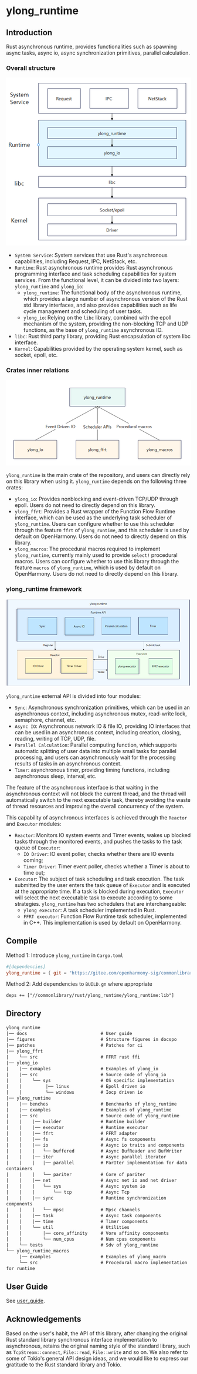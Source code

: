 # ylong_runtime

## Introduction
Rust asynchronous runtime, provides functionalities such as spawning async tasks, async io, async synchronization primitives, parallel calculation.

### Overall structure
![structure](./figures/structure.png)

- `System Service`: System services that use Rust's asynchronous capabilities, including Request, IPC, NetStack, etc.
- `Runtime`: Rust asynchronous runtime provides Rust asynchronous programming interface and task scheduling capabilities for system services. From the functional level, it can be divided into two layers: `ylong_runtime` and `ylong_io`:
   - `ylong_runtime`: The functional body of the asynchronous runtime, which provides a large number of asynchronous version of the Rust std library interfaces, and also provides capabilities such as life cycle management and scheduling of user tasks.
   - `ylong_io`: Relying on the `libc` library, combined with the epoll mechanism of the system, providing the non-blocking TCP and UDP functions, as the base of `ylong_runtime` asynchronous IO.
- `libc`: Rust third party library, providing Rust encapsulation of system libc interface.
- `Kernel`: Capabilities provided by the operating system kernel, such as socket, epoll, etc.

### Crates inner relations
![inner_dependencies](./figures/inner_dependencies.png)

`ylong_runtime` is the main crate of the repository, and users can directly rely on this library when using it. `ylong_runtime` depends on the following three crates:

- `ylong_io`: Provides nonblocking and event-driven TCP/UDP through epoll. Users do not need to directly depend on this library.
- `ylong_ffrt`: Provides a Rust wrapper of the Function Flow Runtime interface, which can be used as the underlying task scheduler of `ylong_runtime`. Users can configure whether to use this scheduler through the feature `ffrt` of `ylong_runtime`, and this scheduler is used by default on OpenHarmony. Users do not need to directly depend on this library.
- `ylong_macros`: The procedural macros required to implement `ylong_runtime`, currently mainly used to provide `select!` procedural macros. Users can configure whether to use this library through the feature `macros` of `ylong_runtime`, which is used by default on OpenHarmony. Users do not need to directly depend on this library.

### ylong_runtime framework
![runtime_framework](./figures/runtime_framework.png)

`ylong_runtime` external API is divided into four modules:

- `Sync`: Asynchronous synchronization primitives, which can be used in an asynchronous context, including asynchronous mutex, read-write lock, semaphore, channel, etc.
- `Async IO`: Asynchronous network IO & file IO, providing IO interfaces that can be used in an asynchronous context, including creation, closing, reading, writing of TCP, UDP, file.
- `Parallel Calculation`: Parallel computing function, which supports automatic splitting of user data into multiple small tasks for parallel processing, and users can asynchronously wait for the processing results of tasks in an asynchronous context.
- `Timer`: asynchronous timer, providing timing functions, including asynchronous sleep, interval, etc.

The feature of the asynchronous interface is that waiting in the asynchronous context will not block the current thread, and the thread will automatically switch to the next executable task, thereby avoiding the waste of thread resources and improving the overall concurrency of the system.

This capability of asynchronous interfaces is achieved through the `Reactor` and `Executor` modules:

- `Reactor`: Monitors IO system events and Timer events, wakes up blocked tasks through the monitored events, and pushes the tasks to the task queue of `Executor`:
   - `IO Driver`: IO event poller, checks whether there are IO events coming;
   - `Timer Driver`: Timer event poller, checks whether a Timer is about to time out;
- `Executor`: The subject of task scheduling and task execution. The task submitted by the user enters the task queue of `Executor` and is executed at the appropriate time. If a task is blocked during execution, `Executor` will select the next executable task to execute according to some strategies. `ylong_runtime` has two schedulers that are interchangeable:
   - `ylong executor`: A task scheduler implemented in Rust.
   - `FFRT executor`: Function Flow Runtime task scheduler, implemented in C++. This implementation is used by default on OpenHarmony.

## Compile

Method 1: Introduce `ylong_runtime` in `Cargo.toml`

```toml
#[dependencies]
ylong_runtime = { git = "https://gitee.com/openharmony-sig/commonlibrary_rust_ylong_runtime.git", features = ["full"]}
```

Method 2: Add dependencies to `BUILD.gn` where appropriate

```
deps += ["//commonlibrary/rust/ylong_runtime/ylong_runtime:lib"]
```

## Directory
```
ylong_runtime
|── docs                            # User guide
|── figures                         # Structure figures in docspo
|── patches                         # Patches for ci
|── ylong_ffrt
|    └── src                        # FFRT rust ffi
|── ylong_io
|    |── exmaples                   # Examples of ylong_io 
|    |── src                        # Source code of ylong_io
|    |    └── sys                   # OS specific implementation
|    |         |── linux            # Epoll driven io
|    |         └── windows          # Iocp driven io
|── ylong_runtime                   
|    |── benches                    # Benchmarks of ylong_runtime
|    |── examples                   # Examples of ylong_runtime
|    |── src                        # Source code of ylong_runtime
|    |    |── builder               # Runtime builder
|    |    |── executor              # Runtime executor
|    |    |── ffrt                  # FFRT adapter
|    |    |── fs                    # Async fs components
|    |    |── io                    # Async io traits and components
|    |    |   └── buffered          # Async BufReader and BufWriter
|    |    |── iter                  # Async parallel iterator
|    |    |   |── parallel          # ParIter implementation for data containers
|    |    |   └── pariter           # Core of pariter
|    |    |── net                   # Async net io and net driver
|    |    |   └── sys               # Async system io
|    |    |       └── tcp           # Async Tcp
|    |    |── sync                  # Runtime synchronization components
|    |    |   └── mpsc              # Mpsc channels
|    |    |── task                  # Async task components
|    |    |── time                  # Timer components
|    |    └── util                  # Utilities
|    |        |── core_affinity     # Vore affinity components
|    |        └── num_cpus          # Num cpus components
|    └── tests                      # Sdv of ylong_runtime
└── ylong_runtime_macros
     |── examples                   # Examples of ylong_macro
     └── src                        # Procedural macro implementation for runtime
```

## User Guide

See [user_guide](./docs/user_guide.md).

## Acknowledgements

Based on the user's habit, the API of this library, after changing the original Rust standard library synchronous interface implementation to asynchronous, retains the original naming style of the standard library, such as ``TcpStream::connect``, ``File::read``, ``File::write`` and so on. We also refer to some of Tokio's general API design ideas, and we would like to express our gratitude to the Rust standard library and Tokio.

